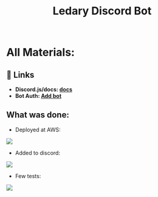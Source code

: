 <br/>
  <h1 align="center">
    Ledary Discord Bot
    
  </h1>
  
<br/>

# All Materials:

## 🔗 Links
- **Discord.js/docs: [docs](https://github.com/discordjs/discord.js)**
- **Bot Auth: [Add bot](https://discord.com/api/oauth2/authorize?client_id=829045896406630432&permissions=2148001856&scope=bot)**

## What was done:
- Deployed at AWS: 
<img src="https://image.prntscr.com/image/8qDT1U9HQE_VsdkzjHkFUw.png"/>

- Added to discord:
<img src="https://image.prntscr.com/image/Z63-NH-IT_KFN_ZH7uEhXQ.png"/>

- Few tests:

<img src="https://image.prntscr.com/image/osD9wqLtRBCymzKRhl6rNQ.png"/>
